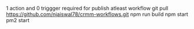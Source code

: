 1 action and 0 triggger required for publish atleast workflow
git pull https://github.com/njaiswal78/crmm-workflows.git
npm run build
npm start
pm2 start
